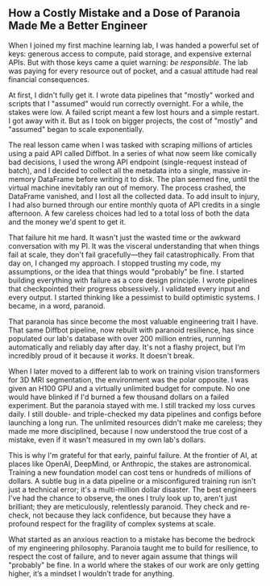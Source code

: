 ## How a Costly Mistake and a Dose of Paranoia Made Me a Better Engineer

When I joined my first machine learning lab, I was handed a powerful set of keys: generous access to compute, paid storage, and expensive external APIs. But with those keys came a quiet warning: *be responsible*. The lab was paying for every resource out of pocket, and a casual attitude had real financial consequences.

At first, I didn't fully get it. I wrote data pipelines that "mostly" worked and scripts that I "assumed" would run correctly overnight. For a while, the stakes were low. A failed script meant a few lost hours and a simple restart. I got away with it. But as I took on bigger projects, the cost of "mostly" and "assumed" began to scale exponentially.

The real lesson came when I was tasked with scraping millions of articles using a paid API called Diffbot. In a series of what now seem like comically bad decisions, I used the wrong API endpoint (single-request instead of batch), and I decided to collect all the metadata into a single, massive in-memory DataFrame before writing it to disk. The plan seemed fine, until the virtual machine inevitably ran out of memory. The process crashed, the DataFrame vanished, and I lost all the collected data. To add insult to injury, I had also burned through our entire monthly quota of API credits in a single afternoon. A few careless choices had led to a total loss of both the data and the money we'd spent to get it.

That failure hit me hard. It wasn't just the wasted time or the awkward conversation with my PI. It was the visceral understanding that when things fail at scale, they don't fail gracefully—they fail catastrophically. From that day on, I changed my approach. I stopped trusting my code, my assumptions, or the idea that things would "probably" be fine. I started building everything with failure as a core design principle. I wrote pipelines that checkpointed their progress obsessively. I validated every input and every output. I started thinking like a pessimist to build optimistic systems. I became, in a word, paranoid.

That paranoia has since become the most valuable engineering trait I have. That same Diffbot pipeline, now rebuilt with paranoid resilience, has since populated our lab's database with over 200 million entries, running automatically and reliably day after day. It's not a flashy project, but I'm incredibly proud of it because it *works*. It doesn't break.

When I later moved to a different lab to work on training vision transformers for 3D MRI segmentation, the environment was the polar opposite. I was given an H100 GPU and a virtually unlimited budget for compute. No one would have blinked if I'd burned a few thousand dollars on a failed experiment. But the paranoia stayed with me. I still tracked my loss curves daily. I still double- and triple-checked my data pipelines and configs before launching a long run. The unlimited resources didn't make me careless; they made me more disciplined, because I now understood the true cost of a mistake, even if it wasn't measured in my own lab's dollars.

This is why I'm grateful for that early, painful failure. At the frontier of AI, at places like OpenAI, DeepMind, or Anthropic, the stakes are astronomical. Training a new foundation model can cost tens or hundreds of millions of dollars. A subtle bug in a data pipeline or a misconfigured training run isn't just a technical error; it's a multi-million dollar disaster. The best engineers I've had the chance to observe, the ones I truly look up to, aren't just brilliant; they are meticulously, relentlessly paranoid. They check and re-check, not because they lack confidence, but because they have a profound respect for the fragility of complex systems at scale.

What started as an anxious reaction to a mistake has become the bedrock of my engineering philosophy. Paranoia taught me to build for resilience, to respect the cost of failure, and to never again assume that things will "probably" be fine. In a world where the stakes of our work are only getting higher, it’s a mindset I wouldn’t trade for anything.


